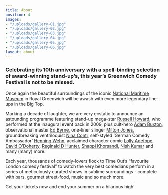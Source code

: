```yaml
---
title: About
position: 4
images:
- "/uploads/gallery-01.jpg"
- "/uploads/gallery-02.jpg"
- "/uploads/gallery-03.jpg"
- "/uploads/gallery-04.jpg"
- "/uploads/gallery-05.jpg"
- "/uploads/gallery-06.jpg"
layout: about
---
```


### Celebrating its 10th anniversary with a spell-binding selection of award-winning stand-up’s, this year’s Greenwich Comedy Festival is not to be missed.

Once again the beautiful surroundings of the iconic [National Maritime Museum](https://www.rmg.co.uk/national-maritime-museum) in Royal Greenwich will be awash with even more legendary line-ups in the Big Top.

Marking a decade of laughter, we are very ecstatic to announce an astounding programme featuring stand-up mega-star [Russell Howard](/line-up/sunday-late/), who performed at the inaugural event back in 2009, plus cult-hero [Adam Buxton](/line-up/sunday-early/), observational master [Ed Byrne](/line-up/saturday-mid/), one-liner slinger [Milton Jones](/line-up/saturday-early/), groundbreaking ventriloquist [Nina Conti](/line-up/saturday-mid/), self-styled ‘German Comedy Ambassador’ [Henning Wehn](/line-up/sunday-mid/), acclaimed character comic [Lolly Adefope](/line-up/thursday/), [David O’Doherty](/line-up/friday/), [Reginald D Hunter](/line-up/saturday-late/), [Shappi Khorsandi](/line-up/saturday-early/), [Nish Kumar](/line-up/thursday/) and many (many) more.

Each year, thousands of comedy-lovers flock to Time Out’s “favourite London comedy festival” to watch the very best comedians perform in a series of meticulously curated shows in sublime surroundings - complete with bars, gourmet street-food, music and so much more.

Get your tickets now and end your summer on a hilarious high!